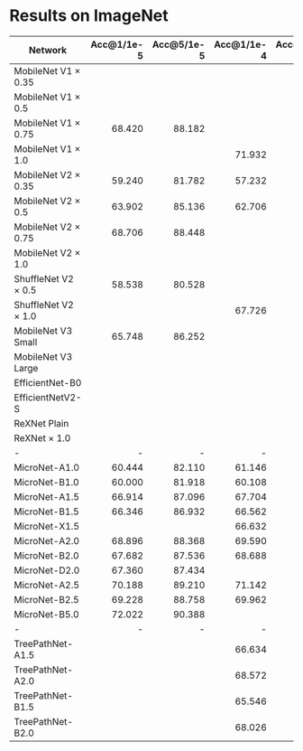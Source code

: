 
# Results on ImageNet

| Network                   | Acc@1/1e-5    | Acc@5/1e-5    | Acc@1/1e-4    | Acc@5/1e-4    | Params(M) | FLOPs | Infer(ms) |
| --                        | --:           | --:           | --:           | --:           | --:       | --:   | --:       |
| MobileNet V1 $\times$ 0.35|               |               |               |               | 0.766     |  79.0 |
| MobileNet V1 $\times$ 0.5 |               |               |               |               | 1.332     | 155.0 |
| MobileNet V1 $\times$ 0.75| 68.420        | 88.182        |               |               | 2.586     | 333.0 |
| MobileNet V1 $\times$ 1.0 |               |               | 71.932        | 90.604        | 4.232     | 579.0 |
| MobileNet V2 $\times$ 0.35| 59.240        | 81.782        | 57.232        | 80.422        | 1.677     | 65.1  |
| MobileNet V2 $\times$ 0.5 | 63.902        | 85.136        | 62.706        | 84.680        | 1.969     | 104.0 |
| MobileNet V2 $\times$ 0.75| 68.706        | 88.448        |               |               | 2.636     | 221.0 |
| MobileNet V2 $\times$ 1.0 |               |               |               |               | 3.505     | 314.0 |
| ShuffleNet V2 $\times$ 0.5| 58.538        | 80.528        |               |               | 1.367     |  42.6 |
| ShuffleNet V2 $\times$ 1.0|               |               | 67.726        | 87.972        | 2.279     | 149.0 |
| MobileNet V3 Small        | 65.748        | 86.252        |               |               | 2.543     |  59.6 |
| MobileNet V3 Large        |               |               |               |               | 5.519     | 236.0 |
| EfficientNet-B0           |               |               |               |               | 5.324     | 402.0 |
| EfficientNetV2-S          |               |               |               |               |21.624     |3022.0 |
| ReXNet Plain              |               |               |               |               | 4.979     | 452.0 |
| ReXNet $\times$ 1.0       |               |               |               |               | 4.797     | 415.0 |
| -                         | -             | -             | -             | -             | -         | -     |
| MicroNet-A1.0             | 60.444        | 82.110        | 61.146        | 82.876        | 0.995     |  89.8 |
| MicroNet-B1.0             | 60.000        | 81.918        | 60.108        | 82.306        | 0.990     |  89.8 |
| MicroNet-A1.5             | 66.914        | 87.096        | 67.704        | 88.116        | 1.507     | 213.0 |
| MicroNet-B1.5             | 66.346        | 86.932        | 66.562        | 86.992        | 1.490     | 213.0 |
| MicroNet-X1.5             |               |               | 66.632        | 87.112        | 1.505     | 186.0 |
| MicroNet-A2.0             | 68.896        | 88.368        | 69.590        | 89.202        | 2.056     | 338.0 |
| MicroNet-B2.0             | 67.682        | 87.536        | 68.688        | 88.302        | 2.028     | 338.0 |
| MicroNet-D2.0             | 67.360        | 87.434        |               |               | 2.028     | 185.0 |
| MicroNet-A2.5             | 70.188        | 89.210        | 71.142        | 90.054        | 2.492     | 424.0 |
| MicroNet-B2.5             | 69.228        | 88.758        | 69.962        | 89.220        | 2.455     | 424.0 |
| MicroNet-B5.0             | 72.022        | 90.388        |               |               | 5.000     | 559.0 |
| -                         | -             | -             | -             | -             | -         | -     |
| TreePathNet-A1.5          |               |               | 66.634        | 87.226        |           |       |
| TreePathNet-A2.0          |               |               | 68.572        | 88.542        |           |       |
| TreePathNet-B1.5          |               |               | 65.546        | 86.090        | 1.499     | 135.0 |
| TreePathNet-B2.0          |               |               | 68.026        | 88.106        | 1.999     | 184.0 |
